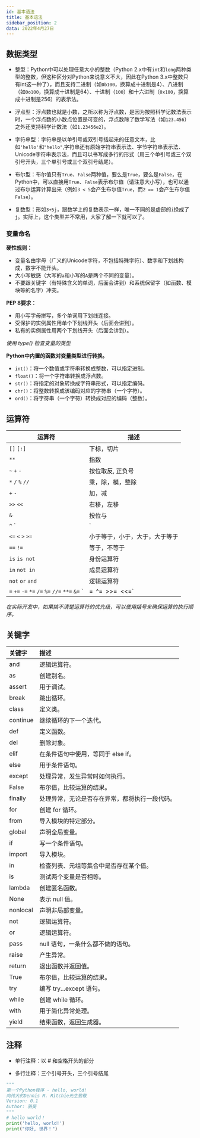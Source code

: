 ```yaml
---
id: 基本语法
title: 基本语法
sidebar_position: 2
data: 2022年4月27日 
---
```


## 数据类型

- 整型：Python中可以处理任意大小的整数（Python 2.x中有`int`和`long`两种类型的整数，但这种区分对Python来说意义不大，因此在Python 3.x中整数只有int这一种了），而且支持二进制（如`0b100`，换算成十进制是4）、八进制（如`0o100`，换算成十进制是64）、十进制（`100`）和十六进制（`0x100`，换算成十进制是256）的表示法。

- 浮点型：浮点数也就是小数，之所以称为浮点数，是因为按照科学记数法表示时，一个浮点数的小数点位置是可变的，浮点数除了数学写法（如`123.456`）之外还支持科学计数法（如`1.23456e2`）。

- 字符串型：字符串是以单引号或双引号括起来的任意文本，比如`'hello'`和`"hello"`,字符串还有原始字符串表示法、字节字符串表示法、Unicode字符串表示法，而且可以书写成多行的形式（用三个单引号或三个双引号开头，三个单引号或三个双引号结尾）。

- 布尔型：布尔值只有`True`、`False`两种值，要么是`True`，要么是`False`，在Python中，可以直接用`True`、`False`表示布尔值（请注意大小写），也可以通过布尔运算计算出来（例如`3 < 5`会产生布尔值`True`，而`2 == 1`会产生布尔值`False`）。

- 复数型：形如`3+5j`，跟数学上的复数表示一样，唯一不同的是虚部的`i`换成了`j`。实际上，这个类型并不常用，大家了解一下就可以了。

### 变量命名

**硬性规则：**

- 变量名由字母（广义的Unicode字符，不包括特殊字符）、数字和下划线构成，数字不能开头。
- 大小写敏感（大写的`a`和小写的`A`是两个不同的变量）。
- 不要跟关键字（有特殊含义的单词，后面会讲到）和系统保留字（如函数、模块等的名字）冲突。

**PEP 8要求：**

- 用小写字母拼写，多个单词用下划线连接。
- 受保护的实例属性用单个下划线开头（后面会讲到）。
- 私有的实例属性用两个下划线开头（后面会讲到）。

*使用 type() 检查变量的类型*

**Python中内置的函数对变量类型进行转换。**

- `int()`：将一个数值或字符串转换成整数，可以指定进制。
- `float()`：将一个字符串转换成浮点数。
- `str()`：将指定的对象转换成字符串形式，可以指定编码。
- `chr()`：将整数转换成该编码对应的字符串（一个字符）。
- `ord()`：将字符串（一个字符）转换成对应的编码（整数）。

## 运算符

| 运算符                                                       | 描述                           |
| ------------------------------------------------------------ | ------------------------------ |
| `[]` `[:]`                                                   | 下标，切片                     |
| `**`                                                         | 指数                           |
| `~` `+` `-`                                                  | 按位取反, 正负号               |
| `*` `/` `%` `//`                                             | 乘，除，模，整除               |
| `+` `-`                                                      | 加，减                         |
| `>>` `<<`                                                    | 右移，左移                     |
| `&`                                                          | 按位与                         |
| `^` `|`                                                      | 按位异或，按位或               |
| `<=` `<` `>` `>=`                                            | 小于等于，小于，大于，大于等于 |
| `==` `!=`                                                    | 等于，不等于                   |
| `is` `is not`                                                | 身份运算符                     |
| `in` `not in`                                                | 成员运算符                     |
| `not` `or` `and`                                             | 逻辑运算符                     |
| `=` `+=` `-=` `*=` `/=` `%=` `//=` `**=` `&=` ` | =` `^=` `>>=` `<<=` |                                |

*在实际开发中，如果搞不清楚运算符的优先级，可以使用括号来确保运算的执行顺序。*

## 关键字

| 关键字   | 描述                                           |
| :------- | :--------------------------------------------- |
| and      | 逻辑运算符。                                   |
| as       | 创建别名。                                     |
| assert   | 用于调试。                                     |
| break    | 跳出循环。                                     |
| class    | 定义类。                                       |
| continue | 继续循环的下一个迭代。                         |
| def      | 定义函数。                                     |
| del      | 删除对象。                                     |
| elif     | 在条件语句中使用，等同于 else if。             |
| else     | 用于条件语句。                                 |
| except   | 处理异常，发生异常时如何执行。                 |
| False    | 布尔值，比较运算的结果。                       |
| finally  | 处理异常，无论是否存在异常，都将执行一段代码。 |
| for      | 创建 for 循环。                                |
| from     | 导入模块的特定部分。                           |
| global   | 声明全局变量。                                 |
| if       | 写一个条件语句。                               |
| import   | 导入模块。                                     |
| in       | 检查列表、元组等集合中是否存在某个值。         |
| is       | 测试两个变量是否相等。                         |
| lambda   | 创建匿名函数。                                 |
| None     | 表示 null 值。                                 |
| nonlocal | 声明非局部变量。                               |
| not      | 逻辑运算符。                                   |
| or       | 逻辑运算符。                                   |
| pass     | null 语句，一条什么都不做的语句。              |
| raise    | 产生异常。                                     |
| return   | 退出函数并返回值。                             |
| True     | 布尔值，比较运算的结果。                       |
| try      | 编写 try...except 语句。                       |
| while    | 创建 while 循环。                              |
| with     | 用于简化异常处理。                             |
| yield    | 结束函数，返回生成器。                         |

## 注释

- 单行注释：以 # 和空格开头的部分

- 多行注释：三个引号开头，三个引号结尾

```python
"""
第一个Python程序 - hello, world!
向伟大的Dennis M. Ritchie先生致敬
Version: 0.1
Author: 骆昊
"""
# hello world！
print('hello, world!')
print("你好, 世界！")
```

